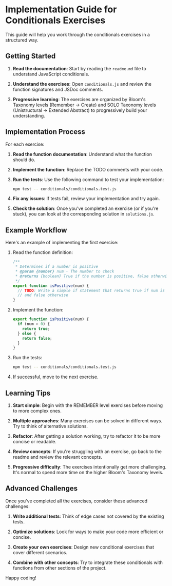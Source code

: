 # Implementation Guide for Conditionals Exercises

This guide will help you work through the conditionals exercises in a structured way.

## Getting Started

1. **Read the documentation**: Start by reading the `readme.md` file to understand JavaScript conditionals.

2. **Understand the exercises**: Open `conditionals.js` and review the function signatures and JSDoc comments.

3. **Progressive learning**: The exercises are organized by Bloom's Taxonomy levels (Remember → Create) and SOLO Taxonomy levels (Unistructural → Extended Abstract) to progressively build your understanding.

## Implementation Process

For each exercise:

1. **Read the function documentation**: Understand what the function should do.

2. **Implement the function**: Replace the TODO comments with your code.

3. **Run the tests**: Use the following command to test your implementation:
   ```bash
   npm test -- conditionals/conditionals.test.js
   ```

4. **Fix any issues**: If tests fail, review your implementation and try again.

5. **Check the solution**: Once you've completed an exercise (or if you're stuck), you can look at the corresponding solution in `solutions.js`.

## Example Workflow

Here's an example of implementing the first exercise:

1. Read the function definition:
   ```javascript
   /**
    * Determines if a number is positive
    * @param {number} num - The number to check
    * @returns {boolean} True if the number is positive, false otherwise
    */
   export function isPositive(num) {
     // TODO: Write a simple if statement that returns true if num is greater than 0
     // and false otherwise
   }
   ```

2. Implement the function:
   ```javascript
   export function isPositive(num) {
     if (num > 0) {
       return true;
     } else {
       return false;
     }
   }
   ```

3. Run the tests:
   ```bash
   npm test -- conditionals/conditionals.test.js
   ```

4. If successful, move to the next exercise.

## Learning Tips

1. **Start simple**: Begin with the REMEMBER level exercises before moving to more complex ones.

2. **Multiple approaches**: Many exercises can be solved in different ways. Try to think of alternative solutions.

3. **Refactor**: After getting a solution working, try to refactor it to be more concise or readable.

4. **Review concepts**: If you're struggling with an exercise, go back to the readme and review the relevant concepts.

5. **Progressive difficulty**: The exercises intentionally get more challenging. It's normal to spend more time on the higher Bloom's Taxonomy levels.

## Advanced Challenges

Once you've completed all the exercises, consider these advanced challenges:

1. **Write additional tests**: Think of edge cases not covered by the existing tests.

2. **Optimize solutions**: Look for ways to make your code more efficient or concise.

3. **Create your own exercises**: Design new conditional exercises that cover different scenarios.

4. **Combine with other concepts**: Try to integrate these conditionals with functions from other sections of the project.

Happy coding!